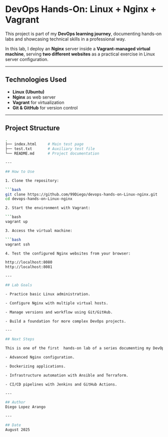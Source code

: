#  DevOps Hands-On: Linux + Nginx + Vagrant

This project is part of my **DevOps learning journey**, documenting hands-on labs and showcasing technical skills in a professional way.

In this lab, I deploy an **Nginx** server inside a **Vagrant-managed virtual machine**, serving **two different websites** as a practical exercise in Linux server configuration.

---

##  Technologies Used
- **Linux (Ubuntu)**  
- **Nginx** as web server  
- **Vagrant** for virtualization  
- **Git & GitHub** for version control  

---

##  Project Structure
```bash
.
├── index.html     # Main test page
├── test.txt       # Auxiliary test file
└── README.md      # Project documentation

---

## How to Use

1. Clone the repository:

```bash
git clone https://github.com/99Diego/devops-hands-on-Linux-nginx.git
cd devops-hands-on-Linux-nginx

2. Start the environment with Vagrant:

```bash 
vagrant up

3. Access the virtual machine:

```bash
vagrant ssh

4. Test the configured Nginx websites from your browser:

http://localhost:8080
http://localhost:8081

---

## Lab Goals

- Practice basic Linux administration.

- Configure Nginx with multiple virtual hosts.

- Manage versions and workflow using Git/GitHub.

- Build a foundation for more complex DevOps projects.

---

## Next Steps

This is one of the first  hands-on lab of a series documenting my DevOps path. Upcoming labs will include:

- Advanced Nginx configuration.

- Dockerizing applications.

- Infrastructure automation with Ansible and Terraform.

- CI/CD pipelines with Jenkins and GitHub Actions.

---

## Author
Diego Lopez Arango

---

## Date
August 2025

